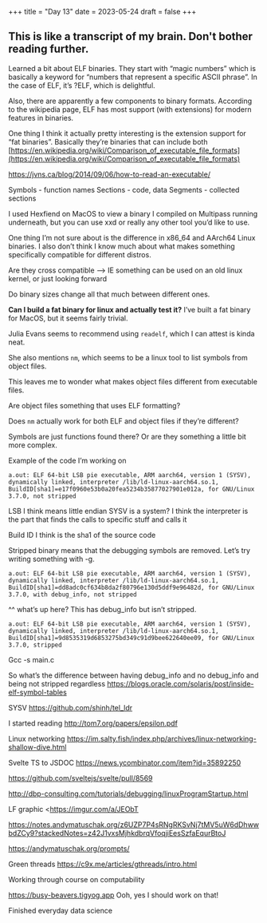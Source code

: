 +++
title = "Day 13"
date = 2023-05-24
draft = false
+++

## This is like a transcript of my brain. Don't bother reading further.

Learned a bit about ELF binaries. They start with “magic numbers” which is
basically a keyword for “numbers that represent a specific ASCII phrase”. In
the case of ELF, it’s ?ELF, which is delightful.

Also, there are apparently a few components to binary formats.
According to the wikipedia page, ELF has most support (with extensions) for
modern features in binaries.

One thing I think it actually pretty interesting is the extension support
for “fat binaries”. Basically they’re binaries that can include both
[https://en.wikipedia.org/wiki/Comparison_of_executable_file_formats](https://en.wikipedia.org/wiki/Comparison_of_executable_file_formats)

https://jvns.ca/blog/2014/09/06/how-to-read-an-executable/

Symbols - function names
Sections - code, data
Segments - collected sections

I used Hexfiend on MacOS to view a binary I compiled on Multipass running underneath, but you can use xxd or really any other tool you’d like to use.

One thing I’m not sure about is the difference in x86_64 and AArch64 Linux binaries. I also don’t think I know much about what makes something specifically compatible for different distros.

Are they cross compatible —> IE something can be used on an old linux kernel, or just looking forward

Do binary sizes change all that much between different ones.

**Can I build a fat binary for linux and actually test it?**
I’ve built a fat binary for MacOS, but it seems fairly trivial.

Julia Evans seems to recommend using `readelf`, which I can attest is kinda neat.

She also mentions `nm`, which seems to be a linux tool to list symbols from object files.

This leaves me to wonder what makes object files different from executable files.

Are object files something that uses ELF formatting?

Does `nm` actually work for both ELF and object files if they’re different?

Symbols are just functions found there? Or are they something a little bit more complex.

Example of the code I’m working on

```
a.out: ELF 64-bit LSB pie executable, ARM aarch64, version 1 (SYSV), dynamically linked, interpreter /lib/ld-linux-aarch64.so.1, BuildID[sha1]=e17f0960e53b0a20fea5234b35877027901e012a, for GNU/Linux 3.7.0, not stripped
```

LSB I think means little endian
SYSV is a system?
I think the interpreter is the part that finds the calls to specific stuff and calls it

Build ID I think is the sha1 of the source code

Stripped binary means that the debugging symbols are removed. Let’s try writing something with -g.

```
a.out: ELF 64-bit LSB pie executable, ARM aarch64, version 1 (SYSV), dynamically linked, interpreter /lib/ld-linux-aarch64.so.1, BuildID[sha1]=dd8adc0cf634b8da2f80796e130d5ddf9e96482d, for GNU/Linux 3.7.0, with debug_info, not stripped
```

^^ what’s up here? This has debug_info but isn’t stripped.

```
a.out: ELF 64-bit LSB pie executable, ARM aarch64, version 1 (SYSV), dynamically linked, interpreter /lib/ld-linux-aarch64.so.1, BuildID[sha1]=9d8535319d6853275bd349c91d9bee622640ee09, for GNU/Linux 3.7.0, stripped
```

Gcc -s main.c

So what’s the difference between having debug_info and no debug_info and being not stripped regardless
<https://blogs.oracle.com/solaris/post/inside-elf-symbol-tables>

SYSV
<https://github.com/shinh/tel_ldr>

I started reading
<http://tom7.org/papers/epsilon.pdf>

Linux networking
<https://im.salty.fish/index.php/archives/linux-networking-shallow-dive.html>

Svelte TS to JSDOC
<https://news.ycombinator.com/item?id=35892250>

<https://github.com/sveltejs/svelte/pull/8569>

<http://dbp-consulting.com/tutorials/debugging/linuxProgramStartup.html>

LF graphic
<https://imgur.com/a/JEObT

<https://notes.andymatuschak.org/z6UZP7P4sRNgRKSvNj7tMV5uW6dDhwwbdZCy9?stackedNotes=z42J1vxsMjhkdbrqVfoqjiEesSzfaEqurBtoJ>

<https://andymatuschak.org/prompts/>

Green threads
<https://c9x.me/articles/gthreads/intro.html>

Working through course on computability

<https://busy-beavers.tigyog.app>
Ooh, yes I should work on that!

Finished everyday data science
